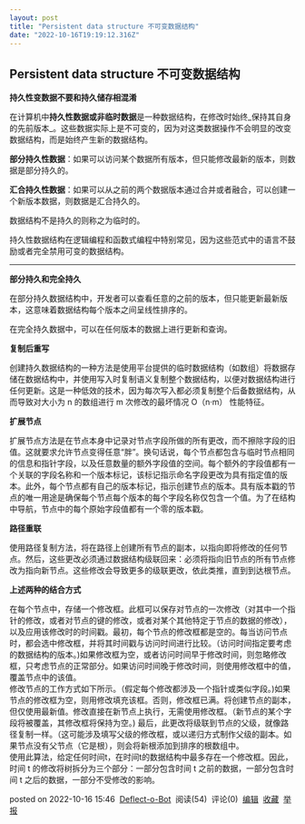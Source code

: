 ```yaml
---
layout: post
title: "Persistent data structure 不可变数据结构"
date: "2022-10-16T19:19:12.316Z"
---
```

Persistent data structure 不可变数据结构
---------------------------------

**持久性变数据不要和持久储存相混淆**

在计算机中**持久性数据或非临时数据**是一种数据结构，在修改时始终_保持其自身的先前版本_。这些数据实际上是不可变的，因为对这类数据操作不会明显的改变数据结构，而是始终产生新的数据结构。

**部分持久性数据**：如果可以访问某个数据所有版本，但只能修改最新的版本，则数据是部分持久的。

**汇合持久性数据**：如果可以从之前的两个数据版本通过合并或者融合，可以创建一个新版本数据，则数据是汇合持久的。

数据结构不是持久的则称之为临时的。

持久性数据结构在逻辑编程和函数式编程中特别常见，因为这些范式中的语言不鼓励或者完全禁用可变的数据结构。

* * *

**部分持久和完全持久**

在部分持久数据结构中，开发者可以查看任意的之前的版本，但只能更新最新版本，这意味着数据结构每个版本之间呈线性排序的。

在完全持久数据中，可以在任何版本的数据上进行更新和查询。

**复制后重写**

创建持久数据结构的一种方法是使用平台提供的临时数据结构（如数组）将数据存储在数据结构中，并使用写入时复制语义复制整个数据结构，以便对数据结构进行任何更新。这是一种低效的技术，因为每次写入都必须复制整个后备数据结构，从而导致对大小为 n 的数组进行 m 次修改的最坏情况 O（n·m） 性能特征。

**扩展节点**

扩展节点方法是在节点本身中记录对节点字段所做的所有更改，而不擦除字段的旧值。这就要求允许节点变得任意“胖”。换句话说，每个节点都包含与临时节点相同的信息和指针字段，以及任意数量的额外字段值的空间。每个额外的字段值都有一个关联的字段名称和一个版本标记，该标记指示命名字段更改为具有指定值的版本。此外，每个节点都有自己的版本标记，指示创建节点的版本。具有版本戳的节点的唯一用途是确保每个节点每个版本的每个字段名称仅包含一个值。为了在结构中导航，节点中的每个原始字段值都有一个零的版本戳。

**路径重联**

使用路径复制方法，将在路径上创建所有节点的副本，以指向即将修改的任何节点。然后，这些更改必须通过数据结构级联回来：必须将指向旧节点的所有节点修改为指向新节点。这些修改会导致更多的级联更改，依此类推，直到到达根节点。

**上述两种的结合方式**

在每个节点中，存储一个修改框。此框可以保存对节点的一次修改（对其中一个指针的修改，或者对节点的键的修改，或者对某个其他特定于节点的数据的修改），以及应用该修改时的时间戳。最初，每个节点的修改框都是空的。每当访问节点时，都会选中修改框，并将其时间戳与访问时间进行比较。（访问时间指定要考虑的数据结构的版本。)如果修改框为空，或者访问时间早于修改时间，则忽略修改框，只考虑节点的正常部分。如果访问时间晚于修改时间，则使用修改框中的值，覆盖节点中的该值。  
修改节点的工作方式如下所示。（假定每个修改都涉及一个指针或类似字段。)如果节点的修改框为空，则用修改填充该框。否则，修改框已满。将创建节点的副本，但仅使用最新值。修改直接在新节点上执行，无需使用修改框。（新节点的某个字段将被覆盖，其修改框将保持为空。) 最后，此更改将级联到节点的父级，就像路径复制一样。（这可能涉及填写父级的修改框，或以递归方式制作父级的副本。如果节点没有父节点（它是根），则会将新根添加到排序的根数组中。  
使用此算法，给定任何时间t，在时间t的数据结构中最多存在一个修改框。因此，时间 t 的修改将树拆分为三个部分：一部分包含时间 t 之前的数据，一部分包含时间 t 之后的数据，一部分不受修改的影响。  
  

posted on 2022-10-16 15:46  [Deflect-o-Bot](https://www.cnblogs.com/mimaomaomi/)  阅读(54)  评论(0)  [编辑](https://i.cnblogs.com/EditPosts.aspx?postid=16795921)  [收藏](javascript:void(0))  [举报](javascript:void(0))